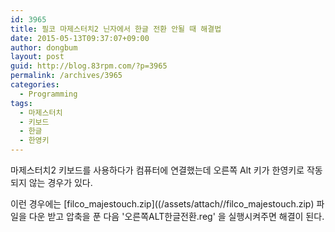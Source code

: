 ```yaml
---
id: 3965
title: 필코 마제스터치2 닌자에서 한글 전환 안될 때 해결법
date: 2015-05-13T09:37:07+09:00
author: dongbum
layout: post
guid: http://blog.83rpm.com/?p=3965
permalink: /archives/3965
categories:
  - Programming
tags:
  - 마제스터치
  - 키보드
  - 한글
  - 한영키
---
```

마제스터치2 키보드를 사용하다가 컴퓨터에 연결했는데 오른쪽 Alt 키가 한영키로 작동되지 않는 경우가 있다.

이런 경우에는 [filco_majestouch.zip]((/assets/attach//filco_majestouch.zip) 파일을 다운 받고 압축을 푼 다음 '오른쪽ALT한글전환.reg' 을 실행시켜주면 해결이 된다.
